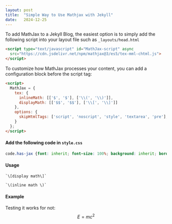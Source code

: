 ```yaml
---
layout: post
title:  "Simple Way to Use Mathjax with Jekyll"
date:   2024-12-25
---
```


<span class="dropcap">To</span> add MathJax to a Jekyll Blog, the easiest option is to simply add the following script into your layout file such as `_layouts/head.html`

```html
<script type="text/javascript" id="MathJax-script" async
  src="https://cdn.jsdelivr.net/npm/mathjax@3/es5/tex-mml-chtml.js">
</script>
```
To customize how MathJax processes your content, you can add a configuration block before the script tag:

```html
<script>
  MathJax = {
    tex: {
      inlineMath: [['$', '$'], ['\\(', '\\)']],
      displayMath: [['$$', '$$'], ['\\[', '\\]']]
    },
    options: {
      skipHtmlTags: ['script', 'noscript', 'style', 'textarea', 'pre'],
    }
  };
</script>

```

#### Add the following code in `style.css`

```css
code.has-jax {font: inherit; font-size: 100%; background: inherit; border: inherit;}
```

#### Usage


```
`\[display math\]`

`\(inline math \)`
```

#### Example
Testing it works for not:
$$E = mc^2$$



